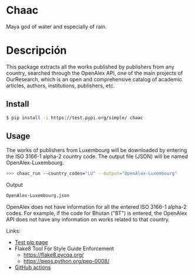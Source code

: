 # Chaac 
Maya god of water and especially of rain.

# Descripción
This package extracts all the works published by publishers from any country, searched through the OpenAlex API, one of the main projects of OurResearch, which is an open and comprehensive catalog of academic articles, authors, institutions, publishers, etc.
## Install
```bash
$ pip install -i https://test.pypi.org/simple/ chaac
```
## Usage
The works of publishers from Luxembourg will be downloaded by entering the ISO 3166-1 alpha-2 country code. The output file (JSON) will be named OpenAlex-Luxembourg.
```bash
>>> chaac_run --country_codes="LU" --output="OpenAlex-Luxembourg"

```
Output
```bash
OpenAlex-Luxembourg.json
```
OpenAlex does not have information for all the entered ISO 3166-1 alpha-2 codes. For example, if the code for Bhutan ("BT") is entered, the OpenAlex API does not have any information on works related to that country.

Links:
* [Test pip page](https://test.pypi.org/project/Chaac/)
* Flake8 Tool For Style Guide Enforcement
  * https://flake8.pycqa.org/ 
  * https://peps.python.org/pep-0008/
* [GitHub actions](https://help.github.com/en/actions/language-and-framework-guides/using-python-with-github-actions)
